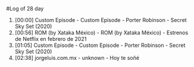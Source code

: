 #Log of 28 day

1. [00:00] Custom Episode - Custom Episode - Porter Robinson - Secret Sky Set (2020)
1. [00:56] ROM (by Xataka México) - ROM (by Xataka México) - Estrenos de Netflix en febrero de 2021
1. [01:05] Custom Episode - Custom Episode - Porter Robinson - Secret Sky Set (2020)
1. [02:38] jorgeluis.com.mx - unknown - Hoy te soñé
